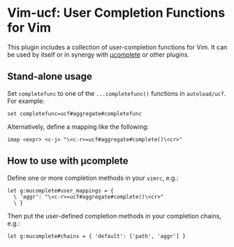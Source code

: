 # Vim-ucf: User Completion Functions for Vim

This plugin includes a collection of user-completion functions for Vim. It can
be used by itself or in synergy with
[µcomplete](https://github.com/lifepillar/vim-mucomplete) or other plugins.


## Stand-alone usage

Set `completefunc` to one of the `...completefunc()` functions in
`autoload/ucf`. For example:

```vim
set completefunc=ucf#aggregate#completefunc
```

Alternatively, define a mapping like the following:

```vim
imap <expr> <c-j> "\<c-r>=ucf#aggregate#complete()\<cr>"
```


## How to use with µcomplete

Define one or more completion methods in your `vimrc`, e.g.:

```vim
let g:mucomplete#user_mappings = {
  \ 'aggr': "\<c-r>=ucf#aggregate#complete()\<cr>"
  \ }
```

Then put the user-defined completion methods in your completion chains,
e.g.:

```vim
let g:mucomplete#chains = { 'default': ['path', 'aggr'] }
```
